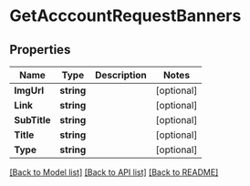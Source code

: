 # GetAcccountRequestBanners

## Properties

Name | Type | Description | Notes
------------ | ------------- | ------------- | -------------
**ImgUrl** | **string** |  | [optional] 
**Link** | **string** |  | [optional] 
**SubTitle** | **string** |  | [optional] 
**Title** | **string** |  | [optional] 
**Type** | **string** |  | [optional] 

[[Back to Model list]](../README.md#documentation-for-models) [[Back to API list]](../README.md#documentation-for-api-endpoints) [[Back to README]](../README.md)


